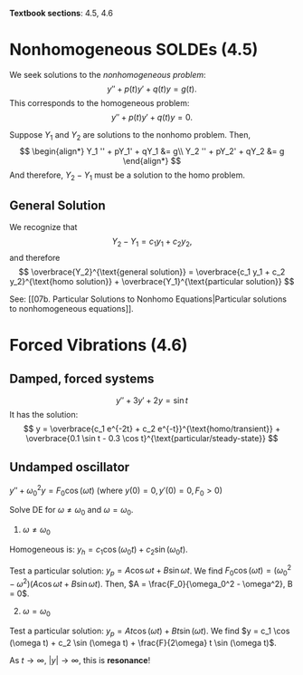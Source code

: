 **Textbook sections**: 4.5, 4.6
# Nonhomogeneous SOLDEs (4.5)

We seek solutions to the *nonhomogeneous problem*:
$$
y'' + p(t)y' + q(t)y = g(t).
$$
This corresponds to the homogeneous problem:
$$
y'' + p(t)y' + q(t)y = 0.
$$

Suppose $Y_1$ and $Y_2$ are solutions to the nonhomo problem. Then,
$$
\begin{align*}
Y_1 '' + pY_1' + qY_1 &= g\\
Y_2 '' + pY_2' + qY_2 &= g
\end{align*}
$$
And therefore, $Y_2 - Y_1$ must be a solution to the homo problem.

## General Solution

We recognize that
$$Y_2 - Y_1 = c_1 y_1 + c_2 y_2,$$
and therefore
$$
\overbrace{Y_2}^{\text{general solution}} = \overbrace{c_1 y_1 + c_2 y_2}^{\text{homo solution}} + \overbrace{Y_1}^{\text{particular solution}}
$$

See: [[07b. Particular Solutions to Nonhomo Equations|Particular solutions to nonhomogeneous equations]].

# Forced Vibrations (4.6)

## Damped, forced systems
$$
y'' + 3y' + 2y = \sin t
$$
It has the solution:
$$
y = \overbrace{c_1 e^{-2t} + c_2 e^{-t}}^{\text{homo/transient}} + \overbrace{0.1 \sin t - 0.3 \cos t}^{\text{particular/steady-state}}
$$

## Undamped oscillator

$y'' + \omega_0^2y = F_0 \cos (\omega t)$ (where $y(0) = 0, y'(0) = 0, F_0 > 0$)

Solve DE for $\omega \neq \omega_0$ and $\omega = \omega_0$.

1. $\omega \neq \omega_0$

Homogeneous is: $y_h = c_1 \cos (\omega_0 t) + c_2 \sin (\omega_0 t)$.

Test a particular solution: $y_p = A \cos \omega t + B \sin \omega t$.
We find
$F_0 \cos (\omega t) = (\omega_0^2 - \omega^2)(A \cos \omega t + B \sin \omega t)$.
Then, $A = \frac{F_0}{\omega_0^2 - \omega^2}, B = 0$.

2. $\omega = \omega_0$

Test a particular solution: $y_p = At \cos (\omega t) + Bt \sin (\omega t)$.
We find
$y = c_1 \cos (\omega t) + c_2 \sin (\omega t) + \frac{F}{2\omega} t \sin (\omega t)$.

As $t \to \infty$, $|y| \to \infty$, this is **resonance**!